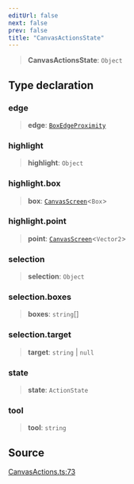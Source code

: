 ```yaml
---
editUrl: false
next: false
prev: false
title: "CanvasActionsState"
---
```


> **CanvasActionsState**: `Object`

## Type declaration

### edge

> **edge**: [`BoxEdgeProximity`](BoxEdgeProximity.md)

### highlight

> **highlight**: `Object`

### highlight.box

> **box**: [`CanvasScreen`](CanvasScreen.md)\<`Box`\>

### highlight.point

> **point**: [`CanvasScreen`](CanvasScreen.md)\<`Vector2`\>

### selection

> **selection**: `Object`

### selection.boxes

> **boxes**: `string`[]

### selection.target

> **target**: `string` \| `null`

### state

> **state**: `ActionState`

### tool

> **tool**: `string`

## Source

[CanvasActions.ts:73](https://github.com/nodenogg-in/alpha-p2p/blob/b2606a07ac492cf6a35305dd9d2261575053d888/packages/infinitykit/src/CanvasActions.ts#L73)
